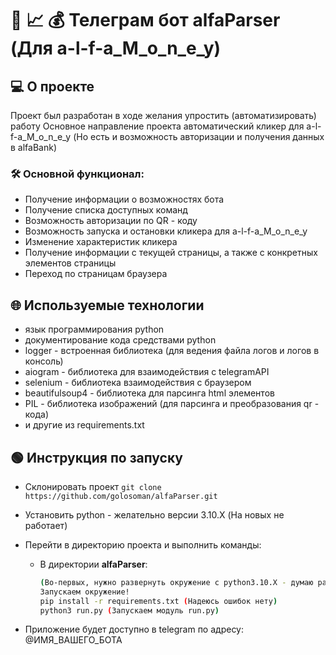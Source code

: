 # 🤖 📈 💰 Телеграм бот alfaParser (Для a-l-f-a_M_o_n_e_y) 

## 💻 О проекте 
Проект был разработан в ходе желания упростить (автоматизировать) работу
Основное направление проекта автоматический кликер для a-l-f-a_M_o_n_e_y (Но есть и возможность авторизации и получения данных в alfaBank)

### 🛠️ Основной функционал:
- Получение информации о возможностях бота
- Получение списка доступных команд
- Возможность авторизации по QR - коду
- Возможность запуска и остановки кликера для a-l-f-a_M_o_n_e_y
- Изменение характеристик кликера
- Получение информации с текущей страницы, а также с конкретных элементов страницы
- Переход по страницам браузера


## 🌐 Используемые технологии

- язык программирования python
- документирование кода средствами python
- logger - встроенная библиотека (для ведения файла логов и логов в консоль)
- aiogram - библиотека для взаимодействия с telegramAPI 
- selenium - библиотека взаимодействия с браузером
- beautifulsoup4 - библиотека для парсинга html элементов
- PIL - библиотека изображений (для парсинга и преобразования qr - кода)
- и другие из requirements.txt

## 🟢 Инструкция по запуску

- Склонировать проект `git clone https://github.com/golosoman/alfaParser.git`
- Установить python - желательно версии 3.10.X (На новых не работает)
- Перейти в директорию проекта и выполнить команды:

  - В директории **alfaParser**:

    ```bash
    (Во-первых, нужно развернуть окружение с python3.10.X - думаю разберетесь (можно воспользоваться virtual-env))
    Запускаем окружение!
    pip install -r requirements.txt (Надеюсь ошибок нету)
    python3 run.py (Запускаем модуль run.py)
    ```

- Приложение будет доступно в telegram по адресу: @ИМЯ_ВАШЕГО_БОТА
